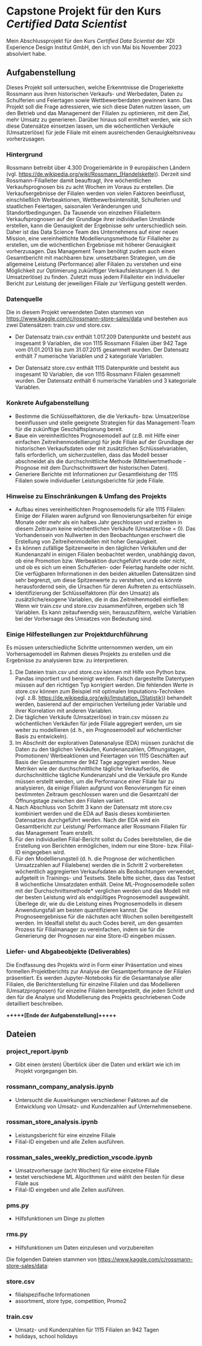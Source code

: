 # Capstone Projekt für den Kurs *Certified Data Scientist*
Mein Abschlussprojekt für den Kurs *Certified Data Scientist* der XDI Experience Design Institut GmbH, den ich von Mai bis November 2023 absolviert habe. 

## Aufgabenstellung
Dieses Projekt soll untersuchen, welche Erkenntnisse die Drogeriekette Rossmann aus ihren historischen Verkaufs- und Werbedaten, Daten zu Schulferien und Feiertagen sowie Wettbewerberdaten gewinnen kann. Das Projekt soll die Frage adressieren, wie sich diese Daten nutzen lassen, um den Betrieb und das Management der Filialen zu optimieren, mit dem Ziel, mehr Umsatz zu generieren. Darüber hinaus soll ermittelt werden, wie sich diese Datensätze einsetzen lassen, um die wöchentlichen Verkäufe (Umsatzerlöse) für jede Filiale mit einem ausreichenden Genauigkeitsniveau vorherzusagen.
### Hintergrund
Rossmann betreibt über 4.300 Drogeriemärkte in 9 europäischen Ländern (vgl. https://de.wikipedia.org/wiki/Rossmann_(Handelskette)). Derzeit sind Rossmann-Filialleiter damit beauftragt, ihre wöchentlichen Verkaufsprognosen bis zu acht Wochen im Voraus zu erstellen. Die Verkaufsergebnisse der Filialen werden von vielen Faktoren beeinflusst, einschließlich Werbeaktionen, Wettbewerbsintensität, Schulferien und staatlichen Feiertagen, saisonalen Veränderungen und Standortbedingungen. Da Tausende von einzelnen Filialleitern Verkaufsprognosen auf der Grundlage ihrer individuellen Umstände erstellen, kann die Genauigkeit der Ergebnisse sehr unterschiedlich sein. Daher ist das Data Science Team des Unternehmens auf einer neuen Mission, eine vereinheitlichte Modellierungsmethode für Filialleiter zu erstellen, um die wöchentlichen Ergebnisse mit höherer Genauigkeit vorherzusagen. Das Management Team benötigt zudem auch einen Gesamtbericht mit machbaren bzw. umsetzbaren Strategien, um die allgemeine Leistung (Performance) aller Filialen zu verstehen und eine Möglichkeit zur Optimierung zukünftiger Verkaufsleistungen (d. h. der Umsatzerlöse) zu finden. Zuletzt muss jedem Filialleiter ein individueller Bericht zur Leistung der jeweiligen Filiale zur Verfügung gestellt werden.
### Datenquelle

Die in diesem Projekt verwendeten Daten stammen von https://www.kaggle.com/c/rossmann-store-sales/data und bestehen aus zwei Datensätzen: train.csv und store.csv. 

* Der Datensatz train.csv enthält 1.017.209 Datenpunkte und besteht aus insgesamt 9 Variablen, die von 1115 Rossmann Filialen über 942 Tage vom 01.01.2013 bis zum 31.07.2015 gesammelt wurden. Der Datensatz enthält 7 numerische Variablen und 2 kategoriale Variablen.

* Der Datensatz store.csv enthält 1115 Datenpunkte und besteht aus insgesamt 10 Variablen, die von 1115 Rossmann Filialen gesammelt wurden. Der Datensatz enthält 6 numerische Variablen und 3 kategoriale Variablen. 

### Konkrete Aufgabenstellung
* Bestimme die Schlüsselfaktoren, die die Verkaufs- bzw. Umsatzerlöse beeinflussen und stelle geeignete Strategien für das Management-Team für die zukünftige Geschäftsplanung bereit.
* Baue ein vereinheitlichtes Prognosemodell auf (z.B. mit Hilfe einer einfachen Zeitreihenmodellierung) für jede Filiale auf der Grundlage der historischen Verkaufsdaten oder mit zusätzlichen Schlüsselvariablen, falls erforderlich, um sicherzustellen, dass das Modell besser abschneidet als die durchschnittliche Methode (Mittelwertmethode - Prognose mit dem Durchschnittswert der historischen Daten).
* Generiere Berichte mit Informationen zur Gesamtleistung der 1115 Filialen sowie individueller Leistungsberichte für jede Filiale.

### Hinweise zu Einschränkungen & Umfang des Projekts
* Aufbau eines vereinheitlichten Prognosemodells für alle 1115 Filialen: Einige der Filialen waren aufgrund von Renovierungsarbeiten für einige Monate oder mehr als ein halbes Jahr geschlossen und erzielten in diesem Zeitraum keine wöchentlichen Verkäufe (Umsatzerlöse = 0). Das Vorhandensein von Nullwerten in den Beobachtungen erschwert die Erstellung von Zeitreihenmodellen mit hoher Genauigkeit.
* Es können zufällige Spitzenwerte in den täglichen Verkäufen und der Kundenanzahl in einigen Filialen beobachtet werden, unabhängig davon, ob eine Promotion bzw. Werbeaktion durchgeführt wurde oder nicht, und ob es sich um einen Schulferien- oder Feiertag handelte oder nicht. Die verfügbaren Informationen in den beiden aktuellen Datensätzen sind sehr begrenzt, um diese Spitzenwerte zu verstehen, und es könnte herausfordernd sein, die Ursachen für deren Auftreten zu entschlüsseln.
* Identifizierung der Schlüsselfaktoren (für den Umsatz) als zusätzliche/exogene Variablen, die in das Zeitreihenmodell einfließen: Wenn wir train.csv und store.csv zusammenführen, ergeben sich 18 Variablen. Es kann zeitaufwendig sein, herauszufiltern, welche Variablen bei der Vorhersage des Umsatzes von Bedeutung sind.

### Einige Hilfestellungen zur Projektdurchführung

Es müssen unterschiedliche Schritte unternommen werden, um ein Vorhersagemodell im Rahmen dieses Projekts zu erstellen und die Ergebnisse zu analysieren bzw. zu interpretieren.

1. Die Dateien train.csv und store.csv können mit Hilfe von Python bzw. Pandas importiert und bereinigt werden. Falsch dargestellte Datentypen müssen auf den richtigen Typ korrigiert werden. Die fehlenden Werte in store.csv können zum Beispiel mit optimalen Imputations-Techniken (vgl. z.B. https://de.wikipedia.org/wiki/Imputation_(Statistik)) behandelt werden, basierend auf der empirischen Verteilung jeder Variable und ihrer Korrelation mit anderen Variablen.
2. Die täglichen Verkäufe (Umsatzerlöse) in train.csv müssen zu wöchentlichen Verkäufen für jede Filiale aggregiert werden, um sie weiter zu modellieren (d. h., ein Prognosemodell auf wöchentlicher Basis zu entwickeln).
3. Im Abschnitt der explorativen Datenanalyse (EDA) müssen zunächst die Daten zu den täglichen Verkäufen, Kundenanzahlen, Öffnungstagen, Promotionen/ Werbeaktionen und Feiertagen von 1115 Geschäften auf Basis der Gesamtsumme der 942 Tage aggregiert werden. Neue Metriken wie der durchschnittliche tägliche Verkaufserlös, die durchschnittliche tägliche Kundenanzahl und die Verkäufe pro Kunde müssen erstellt werden, um die Performance einer Filiale fair zu analysieren, da einige Filialen aufgrund von Renovierungen für einen bestimmten Zeitraum geschlossen waren und die Gesamtzahl der Öffnungstage zwischen den Filialen variiert.
4. Nach Abschluss von Schritt 3 kann der Datensatz mit store.csv kombiniert werden und die EDA auf Basis dieses kombinierten Datensatzes durchgeführt werden. Nach der EDA wird ein Gesamtbericht zur Leistung/ Performance aller Rossmann Filialen für das Management Team erstellt.
5. Für den individuellen Filial-Bericht sollst du Codes bereitstellen, die die Erstellung von Berichten ermöglichen, indem nur eine Store- bzw. Filial-ID eingegeben wird.
6. Für den Modellierungsteil (d. h. die Prognose der wöchentlichen Umsatzzahlen auf Filialebene) werden die in Schritt 2 vorbereiteten wöchentlich aggregierten Verkaufsdaten als Beobachtungen verwendet, aufgeteilt in Trainings- und Testsets. Stelle bitte sicher, dass das Testset 8 wöchentliche Umsatzdaten enthält. Deine ML-Prognosemodelle sollen mit der Durchschnittsmethode* verglichen werden und das Modell mit der besten Leistung wird als endgültiges Prognosemodell ausgewählt. Überlege dir, wie du die Leistung eines Prognosemodells in diesem Anwendungsfall am besten quantifizieren kannst. Die Prognoseergebnisse für die nächsten acht Wochen sollen bereitgestellt werden. Im Idealfall stellst du auch Codes bereit, um den gesamten Prozess für Filialmanager zu vereinfachen, indem sie für die Generierung der Prognosen nur eine Store-ID eingeben müssen.



### Liefer- und Abgabeobjekte (Deliverables) 

Die Endfassung des Projekts wird in Form einer Präsentation und eines formellen Projektberichts zur Analyse der Gesamtperformance der Filialen präsentiert. Es werden Jupyter-Notebooks für die Gesamtanalyse aller Filialen, die Berichterstellung für einzelne Filialen und das Modellieren (Umsatzprognosen) für einzelne Filialen bereitgestellt, die jeden Schritt und den für die Analyse und Modellierung des Projekts geschriebenen Code detailliert beschreiben. 

**+++++[Ende der Aufgabenstellung]+++++**

## Dateien
### project_report.ipynb
* Gibt einen (ersten) Überblick über die Daten und erklärt wie ich im Projekt vorgegangen bin.

### rossmann_company_analysis.ipynb
* Untersucht die Auswirkungen verschiedener Faktoren auf die Entwicklung von Umsatz- und Kundenzahlen auf Unternehmensebene.

### rossman_store_analysis.ipynb
* Leistungsbericht für eine einzelne Filiale
* Filial-ID eingeben und alle Zellen ausführen.

### rossman_sales_weekly_prediction_vscode.ipynb
* Umsatzvorhersage (acht Wochen) für eine einzelne Filiale
* testet verschiedene ML Algorithmen und wählt den besten für diese Filale aus
* Filial-ID eingeben und alle Zellen ausführen.

### pms.py
* Hilfsfunktionen um Dinge zu plotten

### rms.py
* Hilfsfunktionen um Daten einzulesen und vorzubereiten

Die folgenden Dateien stammen von https://www.kaggle.com/c/rossmann-store-sales/data:

### store.csv
* filialspezifische Informationen
* assortment, store type, competition, Promo2
  
### train.csv
* Umsatz- und Kundenzahlen für 1115 Filialen an 942 Tagen
* holidays, school holidays
